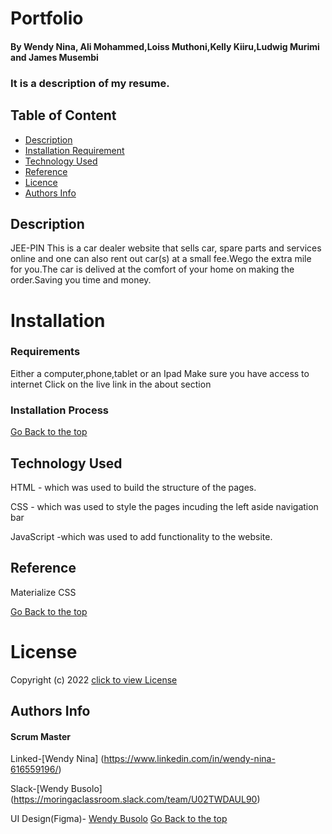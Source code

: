 # Portfolio

#### By Wendy Nina, Ali Mohammed,Loiss Muthoni,Kelly Kiiru,Ludwig Murimi and James Musembi

### It is a description of my resume.

## Table of Content

- [Description](#Description)
- [Installation Requirement](#Installation)
- [Technology Used](#Technology-Used)
- [Reference](#Reference)
- [Licence](#LICENSE)
- [Authors Info](#Author-Info)

## Description

JEE-PIN
This is  a car dealer website that sells car, spare parts and services online and one can also rent out car(s) at a small fee.Wego the extra mile for you.The car is delived at the comfort of your home on making the order.Saving you time and money. 

# Installation

### Requirements

Either a computer,phone,tablet or an Ipad
Make sure you have access to internet
Click on the live link in the about section

### Installation Process

[Go Back to the top](#Portfolio)

## Technology Used

HTML - which was used to build the structure of the pages.

CSS - which was used to style the pages incuding the left aside navigation bar

JavaScript -which was used to add functionality to the website.

## Reference

Materialize CSS

[Go Back to the top](#Portfolio)

# License

Copyright (c) 2022 [click to view License](LICENSE)

## Authors Info
#### Scrum Master
Linked-[Wendy Nina]
(https://www.linkedin.com/in/wendy-nina-616559196/)

Slack-[Wendy Busolo] (https://moringaclassroom.slack.com/team/U02TWDAUL90)

UI Design(Figma)- [Wendy Busolo](https://www.figma.com/file/gkRpF5KClTI2i15nEaP2Ck/JEE-PIN?node-id=120%3A79)
[Go Back to the top](#Portfolio)
